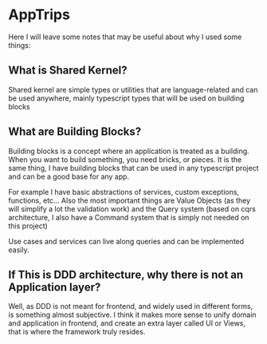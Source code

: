 # AppTrips

Here I will leave some notes that may be useful about why I used some things:

## What is Shared Kernel?

Shared kernel are simple types or utilities that are language-related and can be used anywhere, mainly typescript types that will be used on building blocks

## What are Building Blocks?

Building blocks is a concept where an application is treated as a building. When you want to build something, you need bricks, or pieces.
It is the same thing, I have building blocks that can be used in any typescript project and can be a good base for any app.

For example I have basic abstractions of services, custom exceptions, functions, etc... Also the most important things are Value Objects (as they will simplify a lot the validation work) and the Query system (based on cqrs architecture, I also have a Command system that is simply not needed on this project)

Use cases and services can live along queries and can be implemented easily.

## If This is DDD architecture, why there is not an Application layer?

Well, as DDD is not meant for frontend, and widely used in different forms, is something almost subjective.
I think it makes more sense to unify domain and application in frontend, and create an extra layer called UI or Views, that is where the framework truly resides.
